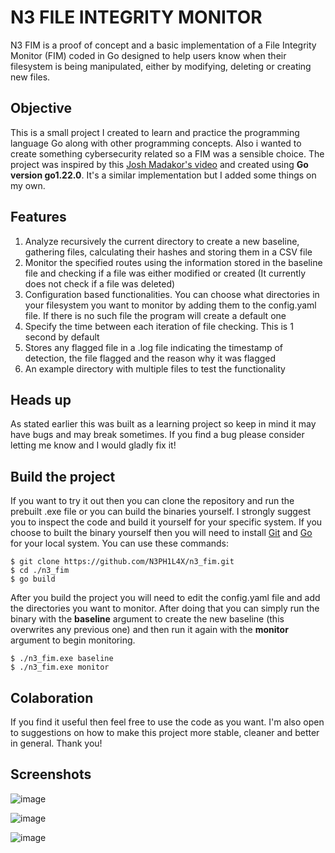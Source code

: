 # N3 FILE INTEGRITY MONITOR
N3 FIM is a proof of concept and a basic implementation of a File Integrity Monitor (FIM) coded in Go designed to help users know when their filesystem is being manipulated, either by modifying, deleting or creating new files.

## Objective
This is a small project I created to learn and practice the programming language Go along with other programming concepts. Also i wanted to create something cybersecurity related so a FIM was a sensible choice.
The project was inspired by this [Josh Madakor's video](https://www.youtube.com/watch?v=WJODYmk4ys8) and created using **Go version go1.22.0**. It's a similar implementation but I added some things on my own.

## Features
1. Analyze recursively the current directory to create a new baseline, gathering files, calculating their hashes and storing them in a CSV file
2. Monitor the specified routes using the information stored in the baseline file and checking if a file was either modified or created (It currently does not check if a file was deleted)
4. Configuration based functionalities. You can choose what directories in your filesystem you want to monitor by adding them to the config.yaml file. If there is no such file the program will create a default one
5. Specify the time between each iteration of file checking. This is 1 second by default
6. Stores any flagged file in a .log file indicating the timestamp of detection, the file flagged and the reason why it was flagged
7. An example directory with multiple files to test the functionality

## Heads up
As stated earlier this was built as a learning project so keep in mind it may have bugs and may break sometimes. If you find a bug please consider letting me know and I would gladly fix it!

## Build the project
If you want to try it out then you can clone the repository and run the prebuilt .exe file or you can build the binaries yourself. I strongly suggest you to inspect the code and build it yourself for your specific system.
If you choose to built the binary yourself then you will need to install [Git](https://www.git-scm.com/downloads) and [Go](https://go.dev/doc/install) for your local system.
You can use these commands:

```
$ git clone https://github.com/N3PH1L4X/n3_fim.git
$ cd ./n3_fim
$ go build
```
After you build the project you will need to edit the config.yaml file and add the directories you want to monitor. After doing that you can simply run the binary with the **baseline** argument to create the new baseline (this overwrites any previous one) and then run it again with the **monitor** argument to begin monitoring.
```
$ ./n3_fim.exe baseline
$ ./n3_fim.exe monitor
```

## Colaboration
If you find it useful then feel free to use the code as you want. I'm also open to suggestions on how to make this project more stable, cleaner and better in general. Thank you!

## Screenshots
![image](https://github.com/N3PH1L4X/n3_fim/assets/71483185/b5b445d2-0d67-4cd0-85e9-042caae4d543)

![image](https://github.com/N3PH1L4X/n3_fim/assets/71483185/1376414d-7830-4594-8cc4-cbbf1a0ed6d4)

![image](https://github.com/N3PH1L4X/n3_fim/assets/71483185/8c553a47-9095-4820-8d6c-3597b4a7d082)

